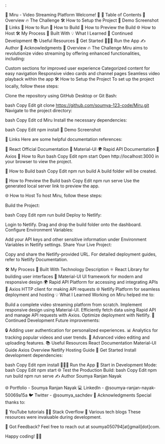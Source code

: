 :

🎥 Miru - Video Streaming Platform
Welcome! 👋
📜 Table of Contents
🌟 Overview
🔥 The Challenge
🛠️ How to Setup the Project
🎥 Demo Screenshot
🔗 Links
🚀 How to Run
🔨 How to Build
👀 How to Preview the Build
🌐 How to Host
🛠️ My Process
🧰 Built With
💡 What I Learned
🚀 Continued Development
📚 Useful Resources
🏁 Get Started
🏃🏻‍➡️ Run the App
✍️ Author
🙏 Acknowledgments
🌟 Overview
🔥 The Challenge
Miru aims to revolutionize video streaming by offering enhanced functionalities, including:

Custom sections for improved user experience
Categorized content for easy navigation
Responsive video cards and channel pages
Seamless video playback within the app
🛠️ How to Setup the Project
To set up the project locally, follow these steps:

Clone the repository using GitHub Desktop or Git Bash:

bash
Copy
Edit
git clone https://github.com/soumya-123-code/Miru.git
Navigate to the project directory:

bash
Copy
Edit
cd Miru
Install the necessary dependencies:

bash
Copy
Edit
npm install
🎥 Demo Screenshot


🔗 Links
Here are some helpful documentation references:

📖 React Official Documentation
🎨 Material-UI
🌍 Rapid API Documentation
🔗 Axios
🚀 How to Run
bash
Copy
Edit
npm start
Open http://localhost:3000 in your browser to view the project.

🔨 How to Build
bash
Copy
Edit
npm run build
A build folder will be created.

👀 How to Preview the Build
bash
Copy
Edit
npm run serve
Use the generated local server link to preview the app.

🌐 How to Host
To host Miru, follow these steps:

Build the Project:

bash
Copy
Edit
npm run build
Deploy to Netlify:

Login to Netlify.
Drag and drop the build folder onto the dashboard.
Configure Environment Variables:

Add your API keys and other sensitive information under Environment Variables in Netlify settings.
Share Your Live Project:

Copy and share the Netlify-provided URL.
For detailed deployment guides, refer to Netlify Documentation.

🛠️ My Process
🧰 Built With
Technology	Description
⚛️ React	Library for building user interfaces
🎨 Material-UI	UI framework for modern and responsive design
🌍 Rapid API	Platform for accessing and integrating APIs
🔗 Axios	HTTP client for making API requests
🌐 Netlify	Platform for seamless deployment and hosting
💡 What I Learned
Working on Miru helped me to:

Build a complete video streaming platform from scratch.
Implement responsive design using Material-UI.
Efficiently fetch data using Rapid API and manage API requests with Axios.
Optimize deployment with Netlify.
🚀 Continued Development
Future improvements:

🔒 Adding user authentication for personalized experiences.
📊 Analytics for tracking popular videos and user trends.
🎥 Advanced video editing and uploading features.
📚 Useful Resources
React Documentation
Material-UI Guide
Axios Overview
Netlify Hosting Guide
🏁 Get Started
Install development dependencies:

bash
Copy
Edit
npm install
🏃🏻‍➡️ Run the App
🚀 Start in Development Mode:
bash
Copy
Edit
npm start
🌐 Test the Production Build:
bash
Copy
Edit
npm run build
npm run serve
✍️ Author
Soumya Ranjan Nayak

🌐 Portfolio - Soumya Ranjan Nayak
💻 LinkedIn - @soumya-ranjan-nayak-50069a15a
🐦 Twitter - @soumya_sachdev
🙏 Acknowledgments
Special thanks to:

🎥 YouTube tutorials
🧑‍💻 Stack Overflow
📜 Various tech blogs
These resources were invaluable during development.

💬 Got Feedback?
Feel free to reach out at soumya050794[at]gmail[dot]com.

Happy coding! 🚀🎉

